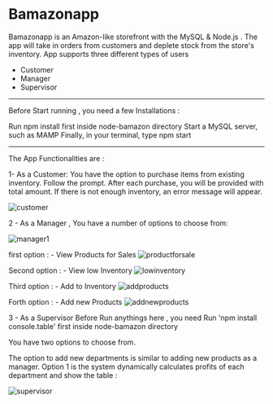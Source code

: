# Bamazonapp
Bamazonapp is an Amazon-like storefront with the MySQL &amp; Node.js . The app will take in orders from customers and deplete stock from the store's inventory. 
App supports three different types of users

- Customer
- Manager
- Supervisor

---------
Before Start running , you need a few Installations :

Run npm install first inside node-bamazon directory
Start a MySQL server, such as MAMP
Finally, in your terminal, type npm start

--------
The App Functionalities are : 

1- As a Customer:
You have the option to purchase items from existing inventory. 
Follow the prompt. After each purchase, you will be provided with total amount. If there is not enough inventory, an error message will appear. 

![customer](https://user-images.githubusercontent.com/37123136/44159562-a9c56c00-a06c-11e8-828f-74373db013ea.jpg)

2 - As a Manager , You have a number of options to choose from:

![manager1](https://user-images.githubusercontent.com/37123136/44159941-b9918000-a06d-11e8-8032-4c25b2a6d088.jpg)


 first option : - View Products for Sales 
 ![productforsale](https://user-images.githubusercontent.com/37123136/44160084-2573e880-a06e-11e8-97ec-a9602ca60ffd.jpg)


 Second option : - View low Inventory
 ![lowinventory](https://user-images.githubusercontent.com/37123136/44160341-fc078c80-a06e-11e8-81b8-44360b71cbb3.jpg)
 
 
 Third option : - Add to Inventory
 ![addproducts](https://user-images.githubusercontent.com/37123136/44160487-65879b00-a06f-11e8-9f7f-41758ecd3931.jpg)
 
 Forth option : - Add new Products
 ![addnewproducts](https://user-images.githubusercontent.com/37123136/44160655-e8105a80-a06f-11e8-95ef-ab591b6c20af.jpg)
 
 3 - As a Supervisor 
   Before Run anythings here , you need Run 'npm install console.table' first inside node-bamazon directory 
   
 You have two options to choose from. 

The option to add new departments is similar to adding new products as a manager. 
Option 1 is the system dynamically calculates profits of each department and show the table :

![supervisor](https://user-images.githubusercontent.com/37123136/44161017-fc088c00-a070-11e8-93f3-d2fb9b1cf833.jpg)
